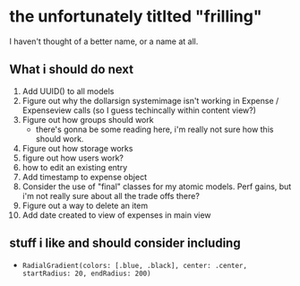 #  the unfortunately titlted "frilling"

I haven't thought of a better name, or a name at all.

## What i should do next

1. Add UUID() to all models
2. Figure out why the dollarsign systemimage isn't working in Expense / Expenseview calls (so I guess techincally within content view?)
3. Figure out how groups should work
    - there's gonna be some reading here, i'm really not sure how this should work.
4. Figure out how storage works
5. figure out how users work?
6. how to edit an existing entry
7. Add timestamp to expense object
8. Consider the use of "final" classes for my atomic models. Perf gains, but i'm not really sure about all the trade offs there?
9. Figure out a way to delete an item
10. Add date created to view of expenses in main view


## stuff i like and should consider including
- `RadialGradient(colors: [.blue, .black], center: .center, startRadius: 20, endRadius: 200)`
